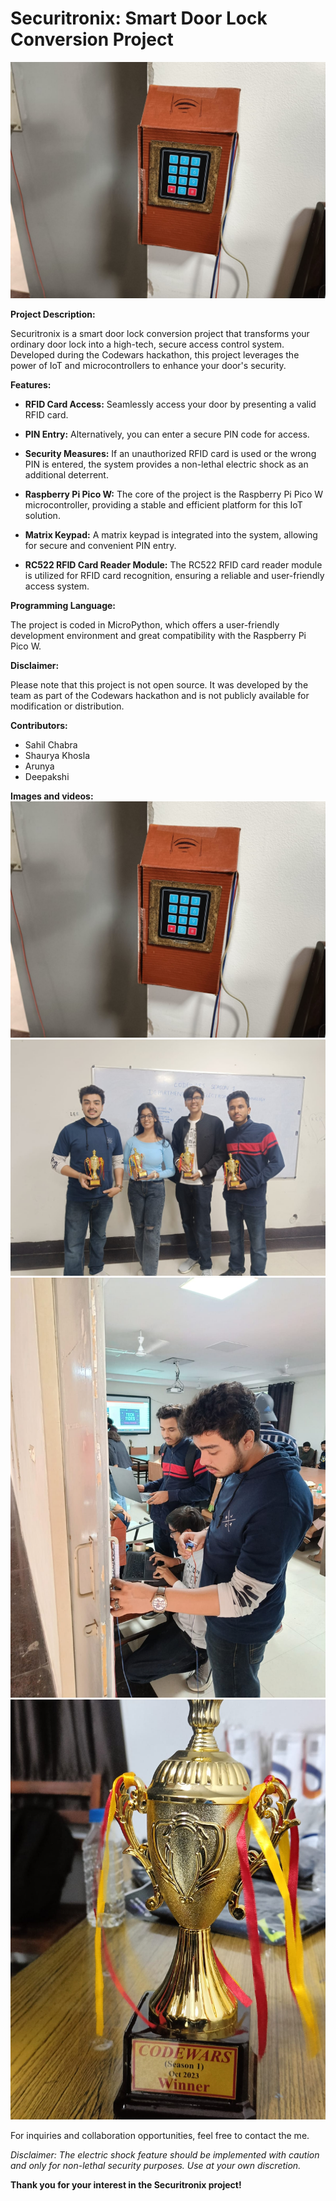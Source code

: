 # Securitronix: Smart Door Lock Conversion Project

![Securitronix Smart Door Lock](/media/1.jpg)

**Project Description:**

Securitronix is a smart door lock conversion project that transforms your ordinary door lock into a high-tech, secure access control system. Developed during the Codewars hackathon, this project leverages the power of IoT and microcontrollers to enhance your door's security.

**Features:**

- **RFID Card Access:** Seamlessly access your door by presenting a valid RFID card.

- **PIN Entry:** Alternatively, you can enter a secure PIN code for access.

- **Security Measures:** If an unauthorized RFID card is used or the wrong PIN is entered, the system provides a non-lethal electric shock as an additional deterrent.

- **Raspberry Pi Pico W:** The core of the project is the Raspberry Pi Pico W microcontroller, providing a stable and efficient platform for this IoT solution.

- **Matrix Keypad:** A matrix keypad is integrated into the system, allowing for secure and convenient PIN entry.

- **RC522 RFID Card Reader Module:** The RC522 RFID card reader module is utilized for RFID card recognition, ensuring a reliable and user-friendly access system.

**Programming Language:**

The project is coded in MicroPython, which offers a user-friendly development environment and great compatibility with the Raspberry Pi Pico W.

**Disclaimer:**

Please note that this project is not open source. It was developed by the team as part of the Codewars hackathon and is not publicly available for modification or distribution.

**Contributors:**

- Sahil Chabra
- Shaurya Khosla
- Arunya
- Deepakshi

**Images and videos:**
![](/media/1.jpg)
![](/media/3.jpg)
![](/media/4.jpg)
![](/media/5.jpg)



For inquiries and collaboration opportunities, feel free to contact the me.

*Disclaimer: The electric shock feature should be implemented with caution and only for non-lethal security purposes. Use at your own discretion.*


**Thank you for your interest in the Securitronix project!**
